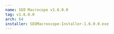```yaml
---
name: SEO Macrocope v1.6.0.0
tag: v1.6.0.0
arch: 64
installer: SEOMacroscope-Installer-1.6.0.0.exe
---
```

